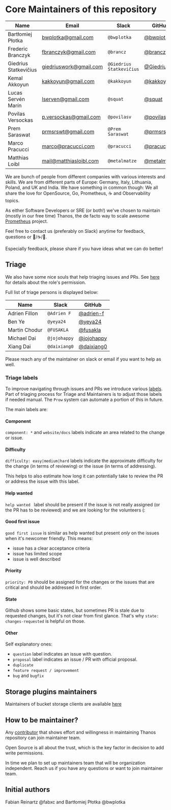 # Core Maintainers of this repository

| Name                  | Email                  | Slack                    | GitHub                                       | Company           |
|-----------------------|------------------------|--------------------------|----------------------------------------------|-------------------|
| Bartłomiej Płotka     | bwplotka@gmail.com     | `@bwplotka`              | [@bwplotka](https://github.com/bwplotka)     | Red Hat           |
| Frederic Branczyk     | fbranczyk@gmail.com    | `@brancz`                | [@brancz](https://github.com/brancz)         | Red Hat           |
| Giedrius Statkevičius | giedriuswork@gmail.com | `@Giedrius Statkevičius` | [@GiedriusS](https://github.com/GiedriusS)   | AdForm            |
| Kemal Akkoyun         | kakkoyun@gmail.com     | `@kakkoyun`              | [@kakkoyun](https://github.com/kakkoyun)     | Red Hat           |
| Lucas Servén Marín    | lserven@gmail.com      | `@squat`                 | [@squat](https://github.com/squat)           | Red Hat           |
| Povilas Versockas     | p.versockas@gmail.com  | `@povilasv`              | [@povilasv](https://github.com/povilasv)     | Utility Warehouse |
| Prem Saraswat         | prmsrswt@gmail.com     | `@Prem Saraswat`         | [@prmsrswt](https://github.com/onprem)       | Atlan             |
| Marco Pracucci        | marco@pracucci.com     | `@pracucci`              | [@pracucci](https://github.com/pracucci)     | Grafana Labs      |
| Matthias Loibl        | mail@matthiasloibl.com | `@metalmatze`            | [@metalmatze](https://github.com/metalmatze) | Red Hat           |

We are bunch of people from different companies with various interests and skills. We are from different parts of Europe: Germany, Italy, Lithuania, Poland, and UK and India. We have something in common though: We all share the love for OpenSource, Go, Prometheus, :coffee: and Observability topics.

As either Software Developers or SRE (or both!) we've chosen to maintain (mostly in our free time) Thanos, the de facto way to scale awesome [Prometheus](https://prometheus.io) project.

Feel free to contact us (preferably on Slack) anytime for feedback, questions or :beers:/:coffee:/:tea:.

Especially feedback, please share if you have ideas what we can do better!

## Triage

We also have some nice souls that help triaging issues and PRs. See [here](https://docs.github.com/en/organizations/managing-access-to-your-organizations-repositories/repository-permission-levels-for-an-organization#permission-levels-for-repositories-owned-by-an-organization) for details about the role's permission.

Full list of triage persons is displayed below:

| Name          | Slack        | GitHub                                     |
|---------------|--------------|--------------------------------------------|
| Adrien Fillon | `@Adrien F`  | [@adrien-f](https://github.com/adrien-f)   |
| Ben Ye        | `@yeya24`    | [@yeya24](https://github.com/yeya24)       |
| Martin Chodur | `@FUSAKLA`   | [@fusakla](https://github.com/fusakla)     |
| Michael Dai   | `@jojohappy` | [@jojohappy](https://github.com/jojohappy) |
| Xiang Dai     | `@daixiang0` | [@daixiang0](https://github.com/daixiang0) |

Please reach any of the maintainer on slack or email if you want to help as well.

### Triage labels

To improve navigating through issues and PRs we introduce various [labels](https://github.com/thanos-io/thanos/issues/labels). Part of triaging process for Triage and Maintainers is to adjust those labels if needed manual. The `Prow` system can automate a portion of this in future.

The main labels are:

#### Component

`component: *` and `website/docs` labels indicate an area related to the change or issue.

#### Difficulty

`difficulty: easy|medium|hard` labels indicate the approximate difficulty for the change (in terms of reviewing) or the issue (in terms of addressing).

This helps to also estimate how long it can potentially take to review the PR or address the issue with this label.

#### Help wanted

`help wanted ` label should be present if the issue is not really assigned (or the PR has to be reviewed) and we are looking for the volunteers (:

#### Good first issue

`good first issue` is similar as help wanted but present *only* on the issues when it's newcomer friendly. This means:

* issue has a clear acceptance criteria
* issue has limited scope
* issue is well described

#### Priority

`priority: P0` should be assigned for the changes or the issues that are critical and should be addressed in first order.

#### State

Github shows some basic states, but sometimes PR is stale due to requested changes, but it's not clear from first glance. That's why `state: changes-requested` is helpful on those.

#### Other

Self explanatory ones:

* `question` label indicates an issue with question.
* `proposal` label indicates an issue / PR with official proposal.
* `duplicate`
* `feature request / improvement`
* `bug` and `bugfix`

## Storage plugins maintainers

Maintainers of bucket storage clients are available [here](docs/storage.md#configuration)

## How to be maintainer?

Any [contributor](CONTRIBUTING.md) that shows effort and willingness in maintaining Thanos repository can join maintainer team.

Open Source is all about the trust, which is the key factor in decision to add write permissions.

In time we plan to set up maintainers team that will be organization independent. Reach us if you have any questions or want to join maintainer team.

## Initial authors

Fabian Reinartz @fabxc and Bartłomiej Płotka @bwplotka
